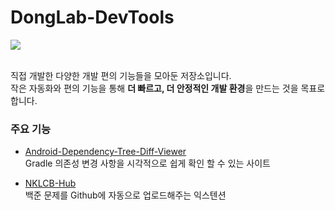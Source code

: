 # DongLab-DevTools
<a href="https://dongx2.tistory.com/">
  <img src="https://img.shields.io/badge/Blog-tistory-00D3F2?style=for-the-badge&link=https://dongx2.tistory.com/" />
</a>

<br>
<br>

직접 개발한 다양한 개발 편의 기능들을 모아둔 저장소입니다.  
작은 자동화와 편의 기능을 통해 **더 빠르고, 더 안정적인 개발 환경**을 만드는 것을 목표로 합니다.

### 주요 기능
- [Android-Dependency-Tree-Diff-Viewer](https://github.com/DongLab-DevTools/Android-Dependency-Tree-Diff-Viewer)  
  Gradle 의존성 변경 사항을 시각적으로 쉽게 확인 할 수 있는 사이트

- [NKLCB-Hub](https://github.com/DongLab-DevTools/NKLCB-Hub)  
  백준 문제를 Github에 자동으로 업로드해주는 익스텐션
